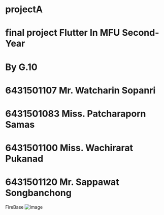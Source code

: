 # projectA

# final project Flutter In MFU Second-Year

# By G.10 
# 6431501107 Mr. Watcharin Sopanri 
# 6431501083 Miss. Patcharaporn Samas
# 6431501100 Miss. Wachirarat Pukanad
# 6431501120 Mr. Sappawat Songbanchong

FireBase
![image](https://github.com/toontd156/projectA/assets/76784110/06de81da-fdc5-4f2b-9e4a-0aee4e5a387a)
